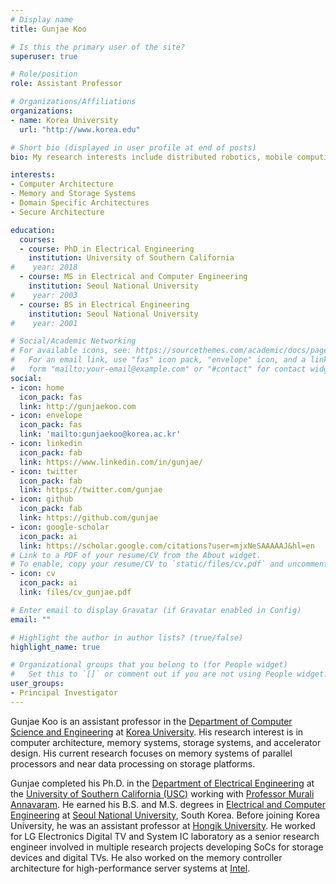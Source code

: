 ```yaml
---
# Display name
title: Gunjae Koo

# Is this the primary user of the site?
superuser: true

# Role/position
role: Assistant Professor

# Organizations/Affiliations
organizations:
- name: Korea University
  url: "http://www.korea.edu"

# Short bio (displayed in user profile at end of posts)
bio: My research interests include distributed robotics, mobile computing and programmable matter.

interests:
- Computer Architecture
- Memory and Storage Systems
- Domain Specific Architectures
- Secure Architecture

education:
  courses:
  - course: PhD in Electrical Engineering
    institution: University of Southern California
#    year: 2018
  - course: MS in Electrical and Computer Engineering
    institution: Seoul National University
#    year: 2003
  - course: BS in Electrical Engineering
    institution: Seoul National University
#    year: 2001

# Social/Academic Networking
# For available icons, see: https://sourcethemes.com/academic/docs/page-builder/#icons
#   For an email link, use "fas" icon pack, "envelope" icon, and a link in the
#   form "mailto:your-email@example.com" or "#contact" for contact widget.
social:
- icon: home
  icon_pack: fas
  link: http://gunjaekoo.com
- icon: envelope
  icon_pack: fas
  link: 'mailto:gunjaekoo@korea.ac.kr'
- icon: linkedin
  icon_pack: fab
  link: https://www.linkedin.com/in/gunjae/
- icon: twitter
  icon_pack: fab
  link: https://twitter.com/gunjae
- icon: github
  icon_pack: fab
  link: https://github.com/gunjae
- icon: google-scholar
  icon_pack: ai
  link: https://scholar.google.com/citations?user=mjxNeSAAAAAJ&hl=en
# Link to a PDF of your resume/CV from the About widget.
# To enable, copy your resume/CV to `static/files/cv.pdf` and uncomment the lines below.
- icon: cv
  icon_pack: ai
  link: files/cv_gunjae.pdf

# Enter email to display Gravatar (if Gravatar enabled in Config)
email: ""

# Highlight the author in author lists? (true/false)
highlight_name: true

# Organizational groups that you belong to (for People widget)
#   Set this to `[]` or comment out if you are not using People widget.
user_groups:
- Principal Investigator
---
```


Gunjae Koo is an assistant professor in the [Department of Computer Science and Engineering](http://cs.korea.ac.kr) at [Korea University](http://korea.edu). His research interest is in computer architecture, memory systems, storage systems, and accelerator design. His current research focuses on memory systems of parallel processors and near data processing on storage platforms.

Gunjae completed his Ph.D. in the [Department of Electrical Engineering](https://minghsiehece.usc.edu) at the [University of Southern California (USC)](https://www.usc.edu/) working with [Professor Murali Annavaram](http://annavar.am). He earned his B.S. and M.S. degrees in [Electrical and Computer Engineering](http://ee.snu.ac.kr/en) at [Seoul National University](http://en.snu.ac.kr/), South Korea. Before joining Korea University, he was an assistant professor at [Hongik University](http://en.hongik.ac.kr). He worked for LG Electronics Digital TV and System IC laboratory as a  senior research engineer involved in multiple research projects  developing SoCs for storage devices and digital TVs. He also worked on  the memory controller architecture for high-performance server systems  at [Intel](https://www.intel.com/content/www/us/en/research/intel-research.html).
